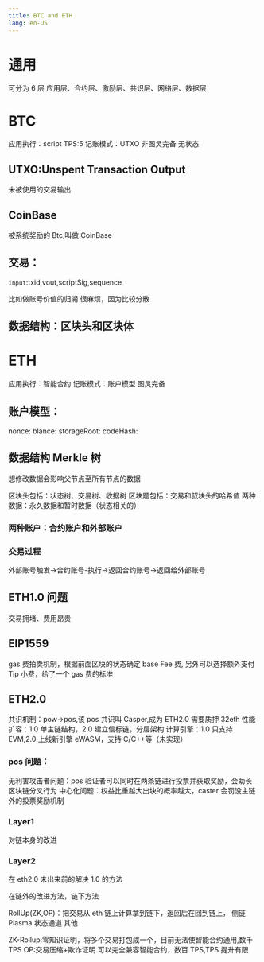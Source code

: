 ```yaml
---
title: BTC and ETH
lang: en-US
---
```


# 通用

可分为 6 层 应用层、合约层、激励层、共识层、网络层、数据层

# BTC

应用执行：script
TPS:5
记账模式：UTXO
非图灵完备
无状态

## UTXO:Unspent Transaction Output

未被使用的交易输出

## CoinBase

被系统奖励的 Btc,叫做 CoinBase

## 交易：

`input`:txid,vout,scriptSig,sequence

比如做账号价值的归溯 很麻烦，因为比较分散

## 数据结构：区块头和区块体

# ETH

应用执行：智能合约
记账模式：账户模型
图灵完备

## 账户模型：

nonce:
blance:
storageRoot:
codeHash:

## 数据结构 Merkle 树

想修改数据会影响父节点至所有节点的数据

区块头包括：状态树、交易树、收据树
区块题包括：交易和叔块头的哈希值
两种数据：永久数据和暂时数据（状态相关的）

### 两种账户：合约账户和外部账户

### 交易过程

外部账号触发->合约账号-执行->返回合约账号->返回给外部账号

## ETH1.0 问题

交易拥堵、费用昂贵

## EIP1559

gas 费拍卖机制，根据前面区块的状态确定 base Fee 费, 另外可以选择额外支付 Tip 小费，给了一个 gas 费的标准

## ETH2.0

共识机制：pow->pos,该 pos 共识叫 Casper,成为 ETH2.0 需要质押 32eth
性能扩容：1.0 单主链结构，2.0 建立信标链，分层架构
计算引擎：1.0 只支持 EVM,2.0 上线新引擎 eWASM，支持 C/C++等（未实现）

### pos 问题：

无利害攻击者问题：pos 验证者可以同时在两条链进行投票并获取奖励，会助长区块链分叉行为
中心化问题：权益比重越大出块的概率越大，caster 会罚没主链外的投票奖励机制

### Layer1

对链本身的改进

### Layer2

在 eth2.0 未出来前的解决 1.0 的方法

在链外的改进方法，链下方法

RollUp(ZK,OP)：把交易从 eth 链上计算拿到链下，返回后在回到链上，
侧链
Plasma
状态通道
其他

ZK-Rollup:零知识证明，将多个交易打包成一个，目前无法使智能合约通用,数千 TPS
OP:交易压缩+欺诈证明 可以完全兼容智能合约，数百 TPS,TPS 提升有限
